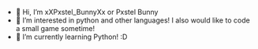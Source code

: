 - 👋 Hi, I’m xXPxstel_BunnyXx or Pxstel Bunny
- 👀 I’m interested in python and other languages! I also would like to code a small game sometime!
- 🌱 I’m currently learning Python!
:D


